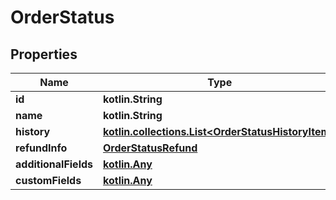
# OrderStatus

## Properties
| Name | Type | Description | Notes |
| ------------ | ------------- | ------------- | ------------- |
| **id** | **kotlin.String** |  |  [optional] |
| **name** | **kotlin.String** |  |  [optional] |
| **history** | [**kotlin.collections.List&lt;OrderStatusHistoryItem&gt;**](OrderStatusHistoryItem.md) |  |  [optional] |
| **refundInfo** | [**OrderStatusRefund**](OrderStatusRefund.md) |  |  [optional] |
| **additionalFields** | [**kotlin.Any**](.md) |  |  [optional] |
| **customFields** | [**kotlin.Any**](.md) |  |  [optional] |



